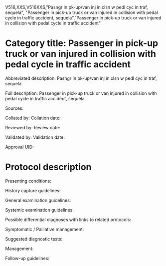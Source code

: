 V516,XXS,V516XXS,"Pasngr in pk-up/van inj in clsn w pedl cyc in traf, sequela", "Passenger in pick-up truck or van injured in collision with pedal cycle in traffic accident, sequela","Passenger in pick-up truck or van injured in collision with pedal cycle in traffic accident"
# Category title: Passenger in pick-up truck or van injured in collision with pedal cycle in traffic accident

Abbreviated description: Pasngr in pk-up/van inj in clsn w pedl cyc in traf, sequela

Full description: Passenger in pick-up truck or van injured in collision with pedal cycle in traffic accident, sequela

Sources:

Collated by:
Collation date:

Reviewed by:
Review date:

Validated by:
Validation date:

Approval UID:

# Protocol description

Presenting conditions:

History capture guidelines:

General examination guidelines:

Systemic examination guidelines:

Possible differential diagnoses with links to related protocols:

Symptomatic / Palliative management:

Suggested diagnostic tests:

Management:

Follow-up guidelines:
